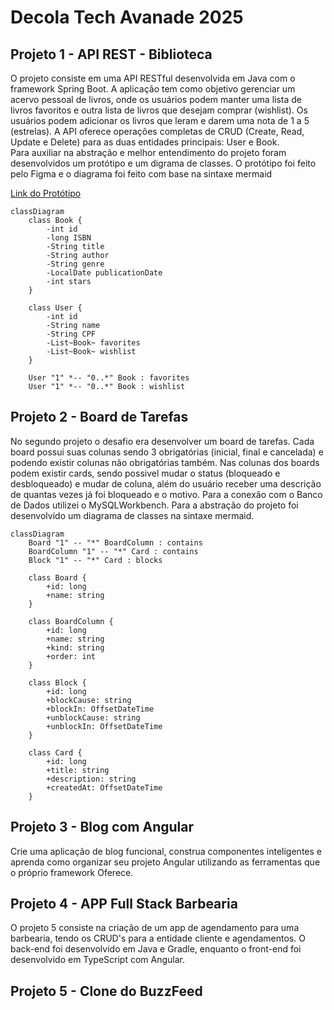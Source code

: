 # Decola Tech Avanade 2025
## Projeto 1 - API REST - Biblioteca 
<p>O projeto consiste em uma API RESTful desenvolvida em Java com o framework Spring Boot. A aplicação tem como objetivo gerenciar um acervo pessoal de livros, onde os usuários podem manter uma lista de livros favoritos e outra lista de livros que desejam comprar (wishlist). Os usuários podem adicionar os livros que leram e darem uma nota de 1 a 5 (estrelas). A API oferece operações completas de CRUD (Create, Read, Update e Delete) para as duas entidades principais: User e Book. 
<br>Para auxiliar na abstração e melhor entendimento do projeto foram desenvolvidos um protótipo e um digrama de classes. O protótipo foi feito pelo Figma e o diagrama foi feito com base na sintaxe mermaid</p>
<a href="https://drive.google.com/file/d/1ROQKl-DViSmt8UlK6o8ymMHjD2BxGrDO/view?usp=sharing">Link do Protótipo</a> 

```mermaid
classDiagram
    class Book {
        -int id
        -long ISBN
        -String title
        -String author
        -String genre
        -LocalDate publicationDate
        -int stars
    }

    class User {
        -int id
        -String name
        -String CPF
        -List~Book~ favorites
        -List~Book~ wishlist
    }

    User "1" *-- "0..*" Book : favorites
    User "1" *-- "0..*" Book : wishlist
````

## Projeto 2 - Board de Tarefas 
No segundo projeto o desafio era desenvolver um board de tarefas. Cada board possui suas colunas sendo 3 obrigatórias (inicial, final e cancelada) e podendo existir colunas não obrigatórias também. Nas colunas dos boards podem existir cards, sendo possivel mudar o status (bloqueado e desbloqueado) e mudar de coluna, além do usuário receber uma descrição de quantas vezes já foi bloqueado e o motivo. Para a conexão com o Banco de Dados utilizei o MySQLWorkbench. Para a abstração do projeto foi desenvolvido um diagrama de classes na sintaxe mermaid.

```mermaid
classDiagram
    Board "1" -- "*" BoardColumn : contains
    BoardColumn "1" -- "*" Card : contains
    Block "1" -- "*" Card : blocks
    
    class Board {
        +id: long
        +name: string
    }
    
    class BoardColumn {
        +id: long
        +name: string
        +kind: string
        +order: int
    }
    
    class Block {
        +id: long
        +blockCause: string
        +blockIn: OffsetDateTime
        +unblockCause: string
        +unblockIn: OffsetDateTime
    }
    
    class Card {
        +id: long
        +title: string
        +description: string
        +createdAt: OffsetDateTime
    }
```

## Projeto 3 - Blog com Angular
Crie uma aplicação de blog funcional, construa componentes inteligentes e aprenda como organizar seu projeto Angular utilizando as ferramentas que o próprio framework Oferece.

## Projeto 4 - APP Full Stack Barbearia
O projeto 5 consiste na criação de um app de agendamento para uma barbearia, tendo os CRUD's para a entidade cliente e agendamentos. O back-end foi desenvolvido em Java e Gradle, enquanto o front-end foi desenvolvido em TypeScript com Angular.

## Projeto 5 - Clone do BuzzFeed
